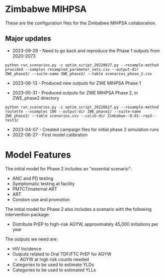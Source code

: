 # Zimbabwe MIHPSA

These are the configuration files for the Zimbabwe MIHPSA collaboration.

## Major updates

* 2023-09-29 - Need to go back and reproduce the Phase 1 outputs from 2020-2073

`python run_scenarios.py -c optim_script_20220627.py --resample-method provided --samples resampled_parameter_sets.csv --output-dir ZWE_phase2/ --suite-name ZWE_phase2/ --table scenarios_phase_2.csv`

* 2023-06-13 - Produced new outputs for ZWE MIHPSA Phase 1

* 2023-05-31 - Produced outputs for ZWE MIHPSA Phase 2, in ZWE_phase2 directory

`python run_scenarios.py -c optim_script_20220627.py --resample-method roulette --nsamples 100 --output-dir ZWE_phase2/ --suite-name ZWE_phase2/ --table scenarios.csv --calib-dir Zimbabwe--0.01--rep3--test3/`

* 2023-04-07 - Created campaign files for initial phase 2 simulation runs
* 2022-06-27 - First model calibration

# Model Features

The initial model for Phase 2 includes an "essential scenario":

* ANC and PD testing
* Symptomatic testing at facility
* PMTCT/maternal ART
* ART
* Condom use and promotion

The initial model for Phase 2 also includes a scenario with the following intervention package: 

* Distribute PrEP to high-risk AGYW, approximately 45,000 initiations per year

The outputs we need are:

* HIV Incidence
* Outputs related to Oral TDF/FTC PrEP for AGYW
  * AGYW at high risk counts needed
* Categories to be used to estimate YLDs
* Categories to be used to estimated YLLs